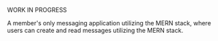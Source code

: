 WORK IN PROGRESS

A member's only messaging application utilizing the MERN stack, where users can create and read messages utilizing the MERN stack.
